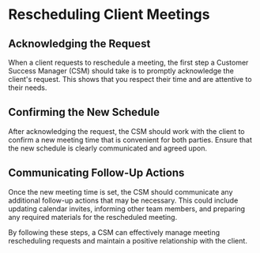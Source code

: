 # Rescheduling Client Meetings

## Acknowledging the Request
When a client requests to reschedule a meeting, the first step a Customer Success Manager (CSM) should take is to promptly acknowledge the client's request. This shows that you respect their time and are attentive to their needs.

## Confirming the New Schedule
After acknowledging the request, the CSM should work with the client to confirm a new meeting time that is convenient for both parties. Ensure that the new schedule is clearly communicated and agreed upon.

## Communicating Follow-Up Actions
Once the new meeting time is set, the CSM should communicate any additional follow-up actions that may be necessary. This could include updating calendar invites, informing other team members, and preparing any required materials for the rescheduled meeting.

By following these steps, a CSM can effectively manage meeting rescheduling requests and maintain a positive relationship with the client.